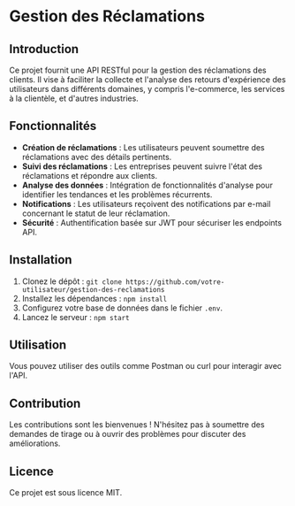 # Gestion des Réclamations

## Introduction
Ce projet fournit une API RESTful pour la gestion des réclamations des clients. Il vise à faciliter la collecte et l'analyse des retours d'expérience des utilisateurs dans différents domaines, y compris l'e-commerce, les services à la clientèle, et d'autres industries.

## Fonctionnalités
- **Création de réclamations** : Les utilisateurs peuvent soumettre des réclamations avec des détails pertinents.
- **Suivi des réclamations** : Les entreprises peuvent suivre l'état des réclamations et répondre aux clients.
- **Analyse des données** : Intégration de fonctionnalités d'analyse pour identifier les tendances et les problèmes récurrents.
- **Notifications** : Les utilisateurs reçoivent des notifications par e-mail concernant le statut de leur réclamation.
- **Sécurité** : Authentification basée sur JWT pour sécuriser les endpoints API.

## Installation
1. Clonez le dépôt : `git clone https://github.com/votre-utilisateur/gestion-des-reclamations`
2. Installez les dépendances : `npm install`
3. Configurez votre base de données dans le fichier `.env`.
4. Lancez le serveur : `npm start`

## Utilisation
Vous pouvez utiliser des outils comme Postman ou curl pour interagir avec l'API. 

## Contribution
Les contributions sont les bienvenues ! N'hésitez pas à soumettre des demandes de tirage ou à ouvrir des problèmes pour discuter des améliorations.

## Licence
Ce projet est sous licence MIT.